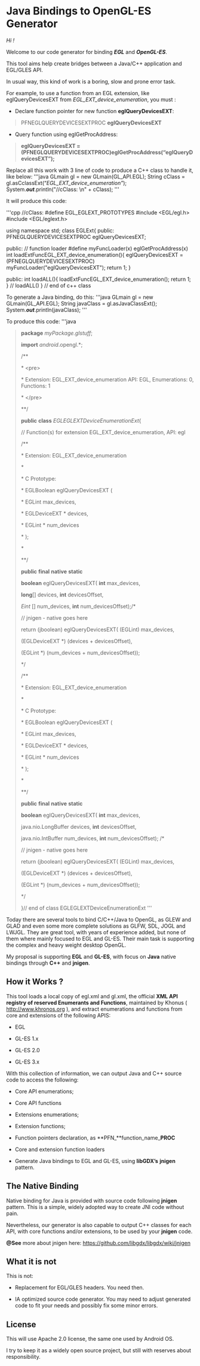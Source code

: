 Java Bindings to OpenGL-ES Generator 
=====================================

*Hi !*

Welcome to our code generator for binding ***EGL*** and ***OpenGL-ES***.

This tool aims help create bridges between a Java/C++ application and EGL/GLES API.

In usual way, this kind of work is a boring, slow and prone error task.

For example, to use a function from an EGL extension, like eglQueryDevicesEXT from *EGL\_EXT\_device\_enumeration*, you must :

-   Declare function pointer for new function **eglQueryDevicesEXT**:

> PFNEGLQUERYDEVICESEXTPROC **eglQueryDevicesEXT**

-   Query function using eglGetProcAddress:

> **eglQueryDevicesEXT = (**PFNEGLQUERYDEVICESEXTPROC**)eglGetProcAddress(“eglQueryDevicesEXT”);**

Replace all this work with 3 line of code to produce a C++ class to handle it, like below:
'''java
GLmain gl = new GLmain(GL\_API.EGL);
String cClass = gl.asCclassExt(“*EGL\_EXT\_device\_enumeration”*);
System.***out***.println("//cClass: \\n" + cClass);
'''

It will produce this code:

'''cpp
//cClass:
\#define EGL\_EGLEXT\_PROTOTYPES
\#include &lt;EGL/egl.h&gt;
\#include &lt;EGL/eglext.h&gt;

using namespace std;
class EGLExt{
public:
PFNEGLQUERYDEVICESEXTPROC eglQueryDevicesEXT;

public:
// function loader
\#define myFuncLoader(x) eglGetProcAddress(x)
int loadExtFuncEGL\_EXT\_device\_enumeration(){
eglQueryDevicesEXT = (PFNEGLQUERYDEVICESEXTPROC) myFuncLoader("eglQueryDevicesEXT");
return 1;
}

public:
int loadALL(){
loadExtFuncEGL\_EXT\_device\_enumeration();
return 1;
} // loadALL()
} // end of c++ class

To generate a Java binding, do this:
'''java
GLmain gl = new GLmain(GL\_API.EGL);
String javaClass = gl.asJavaClassExt();
System.***out***.println(javaClass);
'''

To produce this code:
'''java
> **package** *myPackage.glstuff*;
>
> **import** *android*.opengl.\*;
>
> /\*\*
>
> \* &lt;pre&gt;
>
> \* Extension: EGL\_EXT\_device\_enumeration API: EGL, Enumerations: 0, Functions: 1
>
> \* &lt;/pre&gt;
>
> \*\*/
>
> **public** **class** *EGLEGLEXTDeviceEnumerationExt*{
>
> // Function(s) for extension EGL\_EXT\_device\_enumeration, API: egl
>
> /\*\*
>
> \* Extension: EGL\_EXT\_device\_enumeration
>
> \*
>
> \* C Prototype:
>
> \* EGLBoolean eglQueryDevicesEXT (
>
> \* EGLint max\_devices,
>
> \* EGLDeviceEXT \* devices,
>
> \* EGLint \* num\_devices
>
> \* );
>
> \*
>
> \*\*/
>
> **public** **final** **native** **static**
>
> **boolean** eglQueryDevicesEXT( **int** max\_devices,
>
> **long**\[\] devices, **int** devicesOffset,
>
> *Eint* \[\] num\_devices, **int** num\_devicesOffset);/\*
>
> // jnigen - native goes here
>
> return (jboolean) eglQueryDevicesEXT( (EGLint) max\_devices,
>
> (EGLDeviceEXT \*) (devices + devicesOffset),
>
> (EGLint \*) (num\_devices + num\_devicesOffset));
>
> \*/
>
> /\*\*
>
> \* Extension: EGL\_EXT\_device\_enumeration
>
> \*
>
> \* C Prototype:
>
> \* EGLBoolean eglQueryDevicesEXT (
>
> \* EGLint max\_devices,
>
> \* EGLDeviceEXT \* devices,
>
> \* EGLint \* num\_devices
>
> \* );
>
> \*
>
> \*\*/
>
> **public** **final** **native** **static**
>
> **boolean** eglQueryDevicesEXT( **int** max\_devices,
>
> java.nio.LongBuffer devices, **int** devicesOffset,
>
> java.nio.IntBuffer num\_devices, **int** num\_devicesOffset); /\*
>
> // jnigen - native goes here
>
> return (jboolean) eglQueryDevicesEXT( (EGLint) max\_devices,
>
> (EGLDeviceEXT \*) (devices + devicesOffset),
>
> (EGLint \*) (num\_devices + num\_devicesOffset));
>
> \*/
>
> }// end of class EGLEGLEXTDeviceEnumerationExt
'''

Today there are several tools to bind C/C++/Java to OpenGL, as GLEW and GLAD and even some more complete solutions as GLFW, SDL, JOGL and LWJGL. They are great tool, with years of experience added, but none of them where mainly focused to EGL and GL-ES. Their main task is supporting the complex and heavy weight desktop OpenGL.

My proposal is supporting **EGL** and **GL-ES**, with focus on **Java** native bindings through **C++** and **jnigen**.

How it Works ?
--------------

This tool loads a local copy of egl.xml and gl.xml, the official **XML API registry of reserved Enumerants and Functions**, maintained by Khonus ( <http://www.khronos.org> ), and extract enumerations and functions from core and extensions of the following APIS:

-   EGL

-   GL-ES 1.x

-   GL-ES 2.0

-   GL-ES 3.x

With this collection of information, we can output Java and C++ source code to access the following:

-   Core API enumerations;

-   Core API functions

-   Extensions enumerations;

-   Extension functions;

-   Function pointers declaration, as **PFN\_**function\_name\_**PROC**

-   Core and extension function loaders

-   Generate Java bindings to EGL and GL-ES, using **libGDX’s** **jnigen** pattern.

The Native Binding
------------------

Native binding for Java is provided with source code following **jnigen** pattern. This is a simple, widely adopted way to create JNI code without pain.

Nevertheless, our generator is also capable to output C++ classes for each API, with core functions and/or extensions, to be used by your **jnigen** code.

**@See** more about jnigen here: <https://github.com/libgdx/libgdx/wiki/jnigen>

What it is not
--------------

This is not:

-   Replacement for EGL/GLES headers. You need then.

-   IA optimized source code generator. You may need to adjust generated code to fit your needs and possibly fix some minor errors.

License
-------

This will use Apache 2.0 license, the same one used by Android OS.

I try to keep it as a widely open source project, but still with reserves about responsibility.
